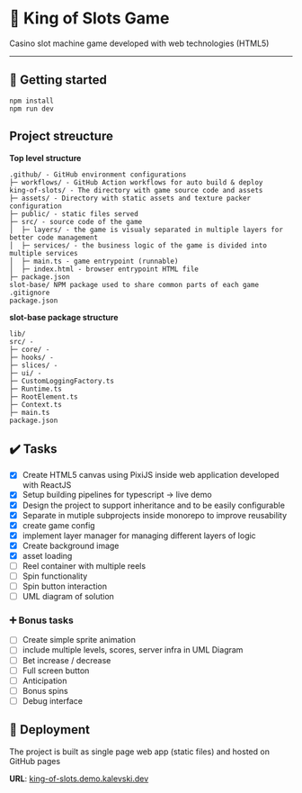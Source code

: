# 🎲 King of Slots Game

Casino slot machine game developed with web technologies (HTML5)

___

## 🚀 Getting started
```
npm install
npm run dev
```

## Project streucture

**Top level structure**
```
.github/ - GitHub environment configurations
├─ workflows/ - GitHub Action workflows for auto build & deploy
king-of-slots/ - The directory with game source code and assets
├─ assets/ - Directory with static assets and texture packer configuration
├─ public/ - static files served
├─ src/ - source code of the game
│  ├─ layers/ - the game is visualy separated in multiple layers for better code management 
│  ├─ services/ - the business logic of the game is divided into multiple services
│  ├─ main.ts - game entrypoint (runnable)
│  ├─ index.html - browser entrypoint HTML file
├─ package.json
slot-base/ NPM package used to share common parts of each game
.gitignore
package.json

```

**slot-base package structure**
```
lib/
src/ - 
├─ core/ - 
├─ hooks/ - 
├─ slices/ - 
├─ ui/ - 
├─ CustomLoggingFactory.ts
├─ Runtime.ts
├─ RootElement.ts
├─ Context.ts
├─ main.ts
package.json
```

## ✔️ Tasks
- [x] Create HTML5 canvas using PixiJS inside web application developed with ReactJS
- [x] Setup building pipelines for typescript -> live demo
- [x] Design the project to support inheritance and to be easily configurable
- [x] Separate in mutiple subprojects inside monorepo to improve reusability
- [x] create game config
- [x] implement layer manager for managing different layers of logic
- [x] Create background image
- [x] asset loading
- [ ] Reel container with multiple reels
- [ ] Spin functionality
- [ ] Spin button interaction
- [ ] UML diagram of solution

### ➕ Bonus tasks
- [ ] Create simple sprite animation
- [ ] include multiple levels, scores, server infra in UML Diagram 
- [ ] Bet increase / decrease
- [ ] Full screen button
- [ ] Anticipation 
- [ ] Bonus spins
- [ ] Debug interface

## 🚢 Deployment
The project is built as single page web app (static files) and hosted on GitHub pages

**URL**: [king-of-slots.demo.kalevski.dev](https://king-of-slots.demo.kalevski.dev/)


